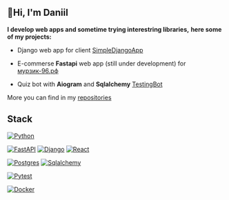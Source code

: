 ## 👋Hi, I'm Daniil 

__I develop web apps and sometime trying interestring libraries,__
__here some of my projects:__

* Django web app for client [SimpleDjangoApp](https://github.com/KosmosoJ/SimpleDjangoApp)

* E-commerse __Fastapi__ web app (still under development) for [мурзик-96.рф](https://xn---96-yddfml6a0a.xn--p1ai/)

* Quiz bot with __Aiogram__ and __Sqlalchemy__ [TestingBot](https://github.com/KosmosoJ/testing_bot)

More you can find in my [repositories](https://github.com/KosmosoJ?tab=repositories)




## Stack 

<!-- Baged and icons from  https://github.com/inttter/md-badges https://simpleicons.org/-->

[![Python](https://img.shields.io/badge/Python-3776AB?logo=python&logoColor=fff)](https://www.python.org/)

[![FastAPI](https://img.shields.io/badge/FastAPI-009485.svg?logo=fastapi&logoColor=white)](https://fastapi.tiangolo.com/)
[![Django](https://img.shields.io/badge/Django-%23092E20.svg?logo=django&logoColor=white)](https://www.djangoproject.com/)
[![React](https://img.shields.io/badge/React-%2320232a.svg?logo=react&logoColor=%2361DAFB)](#)

[![Postgres](https://img.shields.io/badge/Postgres-%23316192.svg?logo=postgresql&logoColor=white)](#)
[![Sqlalchemy](https://img.shields.io/badge/Sqlalchemy-%4432345.svg?logo=sqlalchemy&logoColor=white)](https://www.sqlalchemy.org/)

[![Pytest](https://img.shields.io/badge/Pytest-%238cb1ed.svg?logo=pytest&logoColor=white)](https://docs.pytest.org/en/stable/)


[![Docker](https://img.shields.io/badge/Docker-2496ED?logo=docker&logoColor=fff)](https://www.docker.com/)
<!--
**KosmosoJ/KosmosoJ** is a ✨ _special_ ✨ repository because its `README.md` (this file) appears on your GitHub profile.

Here are some ideas to get you started:

- 🔭 I’m currently working on ...
- 🌱 I’m currently learning ...
- 👯 I’m looking to collaborate on ...
- 🤔 I’m looking for help with ...
- 💬 Ask me about ...
- 📫 How to reach me: ...
- 😄 Pronouns: ...
- ⚡ Fun fact: ...
-->
